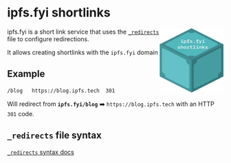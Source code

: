# ipfs.fyi shortlinks

<img src="./logo.png" align="right"
     alt="ipfs.fyi logo" width="150" height="150">

ipfs.fyi is a short link service that uses the [`_redirects`](./_redirects) file to configure redirections.

It allows creating shortlinks with the `ipfs.fyi` domain

## Example

```
/blog   https://blog.ipfs.tech  301
```

Will redirect from **`ipfs.fyi/blog`** ➡️ `https://blog.ipfs.tech` with an HTTP `301` code.

## `_redirects` file syntax

[`_redirects` syntax docs](https://docs.netlify.com/routing/redirects/redirect-options/)

